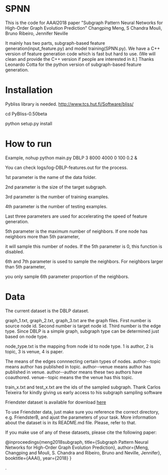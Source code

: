 # SPNN
This is the code for AAAI2018 paper
"Subgraph Pattern Neural Networks for High-Order Graph Evolution Prediction"
Changping Meng, S Chandra Mouli, Bruno Ribeiro, Jennifer Neville

It mainly has two parts, subgraph-based feature generation(input_feature.py) and model training(SPNN.py).
We have a C++ version of feature generation code which is fast but hard to use. 
(We will clean and provide the C++ version if people are interested in it.)
Thanks Leonardo Cotta for the python version of subgraph-based feature generation.

# Installation
Pybliss library is needed.  http://www.tcs.hut.fi/Software/bliss/

cd PyBliss-0.50beta

python setup.py install

# How to run

Example,
 nohup python main.py DBLP 3 8000 4000 0 100 0.2 &
 
You can check logs/log-DBLP-features.out for the process.

1st parameter is the name of the data folder.

2nd parameter is the size of the target subgraph.

3rd parameter is the number of training examples.

4th parameter is the number of testing examples.

Last three parameters are used for accelerating the speed of feature generation.

5th parameter is the maximum number of neighbors. If one node has neighbors more than 5th parameter,

it will sample this number of nodes. If the 5th parameter is 0, this function is disabled.

6th and 7th parameter is used to sample the neighbors. For neighbors larger than 5th parameter, 

you only sample 6th parameter proportion of the neighbors.

# Data
The current dataset is the DBLP dataset.

graph_1.txt, graph_2.txt, graph_3.txt are the graph files.
First number is source node id. Second number is target node id. Third number is the edge type.
Since DBLP is a simple graph, subgraph type can be determined just based on node type. 

node_type.txt is the mapping from node id to node type.
1 is author, 2 is topic, 3 is venue, 4 is paper.

The means of the edges connnecting certain types of nodes.
author--topic means author has published in topic.
author--venue means author has published in venue.
author--author means these two authors have coauthored.
venue--topic means the the venue has this topic.

train_x.txt and test_x.txt are the ids of the sampled subgraph. Thank Carlos Teixeira for kindly giving us early access to his subgraph sampling software


Friendster dataset is available for download [here](https://goo.gl/Zez3fW)

To use Friendster data, just make sure you reference the correct directory, e.g. FriendsterB, and ajust the parameters of your task. More information about the dataset is in its README.md file. Please, refer to that.

If you make use of any of these datasets, please cite the following paper:

@inproceedings{meng2018subgraph,
title={Subgraph Pattern Neural Networks for High-Order Graph Evolution Prediction},
author={Meng, Changping and Mouli, S. Chandra and Ribeiro, Bruno and Neville, Jennifer},
booktitle={AAAI},
year={2018}
}

.
